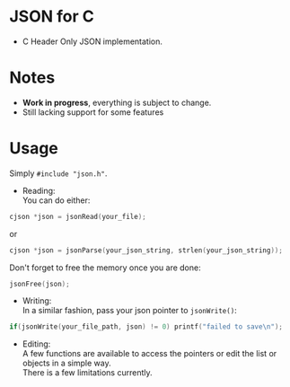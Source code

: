 # JSON for C  
* C Header Only JSON implementation.  
  
# Notes  
* **Work in progress**, everything is subject to change.  
* Still lacking support for some features  
  
# Usage  
Simply `#include "json.h"`.  
  
* Reading:  
You can do either:
```c
cjson *json = jsonRead(your_file);
```  
or  
```c
cjson *json = jsonParse(your_json_string, strlen(your_json_string));
```  
Don't forget to free the memory once you are done:  
```c
jsonFree(json);
```  
  
* Writing:  
In a similar fashion, pass your json pointer to `jsonWrite()`:  
```c
if(jsonWrite(your_file_path, json) != 0) printf("failed to save\n");
```  
  
* Editing:  
A few functions are available to access the pointers or edit the list or objects in a simple way.  
There is a few limitations currently.  